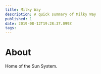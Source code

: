 ```yaml
---
title: Milky Way
description: A quick summary of Milky Way
published: 1
date: 2019-08-12T19:28:37.099Z
tags: 
---
```


# About
Home of the Sun System.